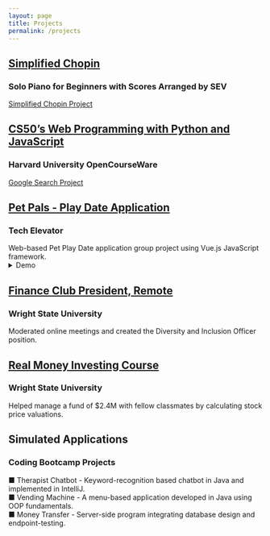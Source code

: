 ```yaml
---
layout: page
title: Projects
permalink: /projects
---
```


<h2><a class="rainbow-underline" href="https://vandsama.github.io/simplified-chopin/" target="_blank">Simplified Chopin</a></h2>
<h3>Solo Piano for Beginners with Scores Arranged by SEV</h3>
<a class="rainbow-underline" href="https://vandsama.github.io/simplified-chopin/" target="_blank">Simplified Chopin Project</a>

<h2><a class="rainbow-underline" href="https://cs50.harvard.edu/web/2020/" target="_blank">CS50’s Web Programming with Python and JavaScript</a></h2>
<h3>Harvard University OpenCourseWare</h3>
<a class="rainbow-underline" href="https://vandsama.github.io/project0/index.html" target="_blank">Google Search Project</a>

<h2><a class="rainbow-underline" href="https://github.com/vandsama/tech.elevator.final.capstone.pet.pals" target="_blank">Pet Pals - Play Date Application</a></h2>
<h3>Tech Elevator</h3>
Web-based Pet Play Date application group project using Vue.js JavaScript framework.
<details><summary>Demo</summary> <br>
  <video playsinline muted controls src="https://user-images.githubusercontent.com/122122309/215668696-d950a0a9-1f08-4832-87a2-600175c2c5f3.mov" muted="muted" class="d-block rounded-bottom-2 width-fit" style="max-height:640px;">
  </video>
</details>  

<h2><a class="rainbow-underline" href="https://business.wright.edu/finance-and-financial-services/finance-club" target="_blank">Finance Club President, Remote</a></h2>
<h3>Wright State University</h3>
Moderated online meetings and created the Diversity and Inclusion Officer position.

<h2><a class="rainbow-underline" href="https://www.bizjournals.com/dayton/news/2022/06/03/wright-state-finance-students-develop-real-life-in.html" target="_blank">Real Money Investing Course</a></h2>
<h3>Wright State University</h3>
Helped manage a fund of $2.4M with fellow classmates by calculating stock price valuations.

<h2>Simulated Applications</h2>
<h3>Coding Bootcamp Projects</h3>
■ Therapist Chatbot - Keyword-recognition based chatbot in Java and implemented in IntelliJ. <br>
■ Vending Machine - A menu-based application developed in Java using OOP fundamentals. <br>
■ Money Transfer - Server-side program integrating database design and endpoint-testing. <br>
